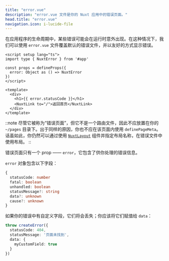 ```yaml
---
title: "error.vue"
description: "error.vue 文件是你的 Nuxt 应用中的错误页面。"
head.title: "error.vue"
navigation.icon: i-lucide-file
---
```


在应用程序的生命周期中，某些错误可能会在运行时意外出现。在这种情况下，我们可以使用 `error.vue` 文件覆盖默认的错误文件，并以友好的方式显示错误。

```vue [error.vue]
<script setup lang="ts">
import type { NuxtError } from '#app'

const props = defineProps({
  error: Object as () => NuxtError
})
</script>

<template>
  <div>
    <h1>{{ error.statusCode }}</h1>
    <NuxtLink to="/">返回首页</NuxtLink>
  </div>
</template>
```

::note
尽管它被称为“错误页面”，但它不是一个路由文件，因此不应放置在你的 `~/pages` 目录下。出于同样的原因，你也不应在该页面内使用 `definePageMeta`。话虽如此，你仍然可以通过使用 [`NuxtLayout`](/docs/api/components/nuxt-layout) 组件并指定布局名称，在错误文件中使用布局。
::

错误页面只有一个 prop —— `error`，它包含了供你处理的错误信息。

`error` 对象包含以下字段：
```ts
{
  statusCode: number
  fatal: boolean
  unhandled: boolean
  statusMessage?: string
  data?: unknown
  cause?: unknown
}
```

如果你的错误中有自定义字段，它们将会丢失；你应该将它们赋值给 `data`：

```ts
throw createError({
  statusCode: 404,
  statusMessage: '页面未找到',
  data: {
    myCustomField: true
  }
})
```